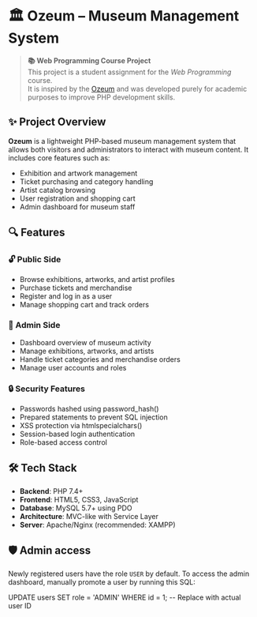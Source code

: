 # 🏛️ Ozeum – Museum Management System

> **📚 Web Programming Course Project**  
> This project is a student assignment for the *Web Programming* course.  
> It is inspired by the [Ozeum](https://ozeum.themerex.net) and was developed purely for academic purposes to improve PHP development skills.


## ✨ Project Overview

**Ozeum** is a lightweight PHP-based museum management system that allows both visitors and administrators to interact with museum content. It includes core features such as:

- Exhibition and artwork management  
- Ticket purchasing and category handling  
- Artist catalog browsing  
- User registration and shopping cart  
- Admin dashboard for museum staff

## 🔍 Features

### 🔓 Public Side

- Browse exhibitions, artworks, and artist profiles  
- Purchase tickets and merchandise  
- Register and log in as a user  
- Manage shopping cart and track orders  

### 🔐 Admin Side

- Dashboard overview of museum activity  
- Manage exhibitions, artworks, and artists  
- Handle ticket categories and merchandise orders  
- Manage user accounts and roles

### 🔒 Security Features

- Passwords hashed using password_hash()
- Prepared statements to prevent SQL injection
- XSS protection via htmlspecialchars()
- Session-based login authentication
- Role-based access control

## 🛠️ Tech Stack

- **Backend**: PHP 7.4+  
- **Frontend**: HTML5, CSS3, JavaScript  
- **Database**: MySQL 5.7+ using PDO  
- **Architecture**: MVC-like with Service Layer  
- **Server**: Apache/Nginx (recommended: XAMPP)

## 🛡️ Admin access

Newly registered users have the role `USER` by default.
To access the admin dashboard, manually promote a user by running this SQL:

UPDATE users
SET role = 'ADMIN'
WHERE id = 1; -- Replace with actual user ID



